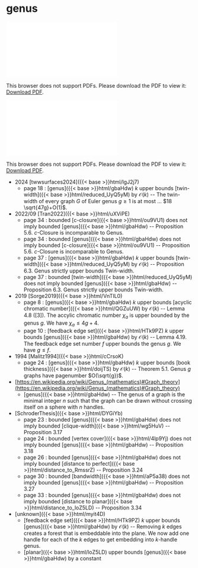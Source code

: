 # genus




<object data="../local_gbaHdw.pdf" type="application/pdf" width="100%" height="480px"><embed src="../local_gbaHdw.pdf"><p>This browser does not support PDFs. Please download the PDF to view it: <a href="../local_gbaHdw.pdf">Download PDF</a>.</p></embed></object>


<object data="../inclusions_gbaHdw.pdf" type="application/pdf" width="100%" height="480px"><embed src="../inclusions_gbaHdw.pdf"><p>This browser does not support PDFs. Please download the PDF to view it: <a href="../inclusions_gbaHdw.pdf">Download PDF</a>.</p></embed></object>

* 2024 [twwsurfaces2024]({{< base >}}html/lgJ2j7)
    * page 18 : [genus]({{< base >}}html/gbaHdw) $k$ upper bounds [twin-width]({{< base >}}html/reduced_UyQ5yM) by $\mathcal O(k)$ -- The twin-width of every graph $G$ of Euler genus $g \ge 1$ is at most ... $18 \sqrt{47g}+O(1)$.
* 2022/09 [Tran2022]({{< base >}}html/uXViPE)
    * page 34 : bounded [c-closure]({{< base >}}html/ou9VU1) does not imply bounded [genus]({{< base >}}html/gbaHdw) -- Proposition 5.6. $c$-Closure is incomparable to Genus.
    * page 34 : bounded [genus]({{< base >}}html/gbaHdw) does not imply bounded [c-closure]({{< base >}}html/ou9VU1) -- Proposition 5.6. $c$-Closure is incomparable to Genus.
    * page 37 : [genus]({{< base >}}html/gbaHdw) $k$ upper bounds [twin-width]({{< base >}}html/reduced_UyQ5yM) by $\mathcal O(k)$ -- Proposition 6.3. Genus strictly upper bounds Twin-width.
    * page 37 : bounded [twin-width]({{< base >}}html/reduced_UyQ5yM) does not imply bounded [genus]({{< base >}}html/gbaHdw) -- Proposition 6.3. Genus strictly upper bounds Twin-width.
* 2019 [Sorge2019]({{< base >}}html/VnTIL0)
    * page 8 : [genus]({{< base >}}html/gbaHdw) $k$ upper bounds [acyclic chromatic number]({{< base >}}html/QGZuUW) by $\mathcal O(k)$ -- Lemma 4.8 ([3]). The accylic chromatic number $\chi_a$ is upper bounded by the genus $g$. We have $\chi_a \le 4g+4$.
    * page 10 : [feedback edge set]({{< base >}}html/HTk9PZ) $k$ upper bounds [genus]({{< base >}}html/gbaHdw) by $\mathcal O(k)$ -- Lemma 4.19. The feedback edge set number $f$ upper bounds the genus $g$. We have $g \le f$.
* 1994 [Malitz1994]({{< base >}}html/cCrsoK)
    * page 24 : [genus]({{< base >}}html/gbaHdw) $k$ upper bounds [book thickness]({{< base >}}html/doijTS) by $\mathcal O(k)$ -- Theorem 5.1. Genus $g$ graphs have pagenumber $O(\sqrt{g})$.
*  [https://en.wikipedia.org/wiki/Genus_(mathematics)#Graph_theory](https://en.wikipedia.org/wiki/Genus_(mathematics)#Graph_theory)
    * [genus]({{< base >}}html/gbaHdw) -- The genus of a graph is the minimal integer $n$ such that the graph can be drawn without crossing itself on a sphere with $n$ handles.
*  [SchroderThesis]({{< base >}}html/DYGiYb)
    * page 23 : bounded [genus]({{< base >}}html/gbaHdw) does not imply bounded [clique-width]({{< base >}}html/wg5HuV) -- Proposition 3.17
    * page 24 : bounded [vertex cover]({{< base >}}html/4lp9Yj) does not imply bounded [genus]({{< base >}}html/gbaHdw) -- Proposition 3.18
    * page 26 : bounded [genus]({{< base >}}html/gbaHdw) does not imply bounded [distance to perfect]({{< base >}}html/distance_to_RmssrZ) -- Proposition 3.24
    * page 30 : bounded [bandwidth]({{< base >}}html/aP5a38) does not imply bounded [genus]({{< base >}}html/gbaHdw) -- Proposition 3.27
    * page 33 : bounded [genus]({{< base >}}html/gbaHdw) does not imply bounded [distance to planar]({{< base >}}html/distance_to_loZ5LD) -- Proposition 3.34
*  [unknown]({{< base >}}html/myit4D)
    * [feedback edge set]({{< base >}}html/HTk9PZ) $k$ upper bounds [genus]({{< base >}}html/gbaHdw) by $\mathcal O(k)$ -- Removing $k$ edges creates a forest that is embeddable into the plane. We now add one handle for each of the $k$ edges to get embedding into $k$-handle genus.
    * [planar]({{< base >}}html/loZ5LD) upper bounds [genus]({{< base >}}html/gbaHdw) by a constant